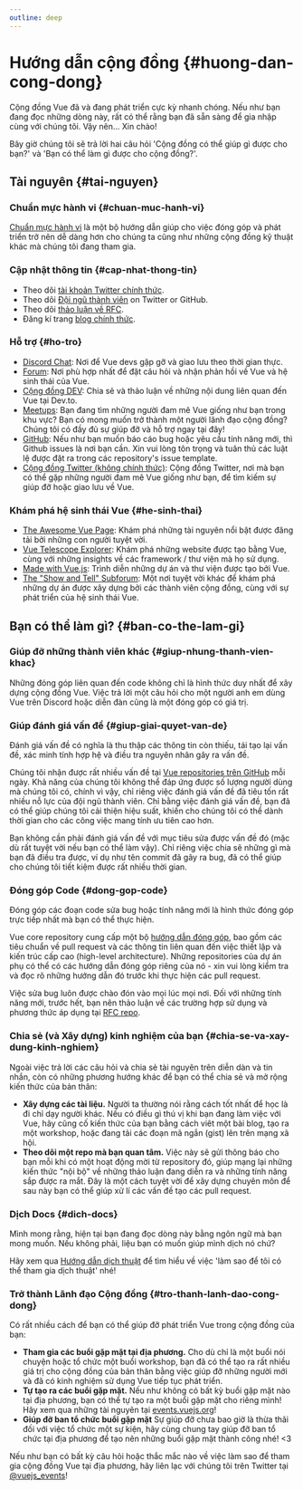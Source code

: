 ```yaml
---
outline: deep
---
```


# Hướng dẫn cộng đồng {#huong-dan-cong-dong}

Cộng đồng Vue đã và đang phát triển cực kỳ nhanh chóng. Nếu như bạn đang đọc những dòng này, rất có thể rằng bạn đã sẵn sàng để gia nhập cùng với chúng tôi. Vậy nên... Xin chào!

Bây giờ chúng tôi sẽ trả lời hai câu hỏi 'Cộng đồng có thể giúp gì được cho bạn?' và 'Bạn có thể làm gì được cho cộng đồng?'.

## Tài nguyên {#tai-nguyen}

### Chuẩn mực hành vi {#chuan-muc-hanh-vi}

[Chuẩn mực hành vi](/about/coc) là một bộ hướng dẫn giúp cho việc đóng góp và phát triển trở nên dễ dàng hơn cho chúng ta cũng như những cộng đồng kỹ thuật khác mà chúng tôi đang tham gia.

### Cập nhật thông tin {#cap-nhat-thong-tin}

- Theo dõi [tài khoản Twitter chính thức](https://twitter.com/vuejs).
- Theo dõi [Đội ngũ thành viên](./team) on Twitter or GitHub.
- Theo dõi [thảo luận về RFC](https://github.com/vuejs/rfcs).
- Đăng kí trang [blog chính thức](https://blog.vuejs.org/).

### Hỗ trợ {#ho-tro}

- [Discord Chat](https://chat.vuejs.org/): Nơi để Vue devs gặp gỡ và giao lưu theo thời gian thực.
- [Forum](https://forum.vuejs.org/): Nơi phù hợp nhất để đặt câu hỏi và nhận phản hồi về Vue và hệ sinh thái của Vue.
- [Cộng đồng DEV](https://dev.to/t/vue): Chia sẻ và thảo luận về những nội dung liên quan đến Vue tại Dev.to.
- [Meetups](https://events.vuejs.org/meetups): Bạn đang tìm những người đam mê Vue giống như bạn trong khu vực? Bạn có mong muốn trở thành một người lãnh đạo cộng đồng? Chúng tôi có đầy đủ sự giúp đỡ và hỗ trợ ngay tại đây!
- [GitHub](https://github.com/vuejs): Nếu như bạn muốn báo cáo bug hoặc yêu cầu tính năng mới, thì Github issues là nơi bạn cần. Xin vui lòng tôn trọng và tuân thủ các luật lệ được đặt ra trong các repository's issue template.
- [Cộng đồng Twitter (không chính thức)](https://twitter.com/i/communities/1516368750634840064): Cộng đồng Twitter, nơi mà bạn có thể gặp những người đam mê Vue giống như bạn, để tìm kiếm sự giúp đỡ hoặc giao lưu về Vue.

### Khám phá hệ sinh thái Vue {#he-sinh-thai}

- [The Awesome Vue Page](https://github.com/vuejs/awesome-vue): Khám phá những tài nguyên nổi bật được đăng tải bởi những con người tuyệt vời.
- [Vue Telescope Explorer](https://vuetelescope.com/explore): Khám phá những website được tạo bằng Vue, cùng với những insights về các framework / thư viện mà họ sử dụng.
- [Made with Vue.js](https://madewithvuejs.com/): Trình diễn những dự án và thư viện được tạo bởi Vue.
- [The "Show and Tell" Subforum](https://forum.vuejs.org/c/show-and-tell): Một nơi tuyệt vời khác để khám phá những dự án được xây dựng bởi các thành viên cộng đồng, cùng với sự phát triển của hệ sinh thái Vue.

## Bạn có thể làm gì? {#ban-co-the-lam-gi}

### Giúp đỡ những thành viên khác {#giup-nhung-thanh-vien-khac}

Những đóng góp liên quan đến code không chỉ là hình thức duy nhất để xây dựng cộng đồng Vue. Việc trả lời một câu hỏi cho một người anh em dùng Vue trên Discord hoặc diễn đàn cũng là một đóng góp có giá trị.

### Giúp đánh giá vấn đề {#giup-giai-quyet-van-de}

Đánh giá vấn đề có nghĩa là thu thập các thông tin còn thiếu, tái tạo lại vấn đề, xác minh tính hợp hệ và điều tra nguyên nhân gây ra vấn đề.

Chúng tôi nhận được rất nhiều vấn đề tại [Vue repositories trên GitHub](https://github.com/vuejs) mỗi ngày. Khả năng của chúng tôi không thể đáp ứng được số lượng người dùng mà chúng tôi có, chính vì vậy, chỉ riêng việc đánh giá vấn đề đã tiêu tốn rất nhiều nỗ lực của đội ngũ thành viên. Chỉ bằng việc đánh giá vấn đề, bạn đã có thể giúp chúng tôi cải thiện hiệu suất, khiến cho chúng tôi có thể dành thời gian cho các công việc mang tính ưu tiên cao hơn.

Bạn không cần phải đánh giá vấn đề với mục tiêu sửa được vấn đề đó (mặc dù rất tuyệt vời nếu bạn có thể làm vậy). Chỉ riêng việc chia sẽ những gì mà bạn đã điều tra được, ví dụ như tên commit đã gây ra bug, đã có thể giúp cho chúng tôi tiết kiệm được rất nhiều thời gian.

### Đóng góp Code {#dong-gop-code}

Đóng góp các đoạn code sửa bug hoặc tính năng mới là hình thức đóng góp trực tiếp nhất mà bạn có thể thực hiện.

Vue core repository cung cấp một bộ [hướng dẫn đóng góp](https://github.com/vuejs/core/blob/main/.github/contributing.md), bao gồm các tiêu chuẩn về pull request và các thông tin liên quan đến việc thiết lập và kiến trúc cấp cao (high-level architecture). Những repositories của dự án phụ có thể có các hướng dẫn đóng góp riêng của nó - xin vui lòng kiểm tra và đọc rõ những hướng dẫn đó trước khi thực hiện các pull request.

Việc sửa bug luôn được chào đón vào mọi lúc mọi nơi. Đối với những tính năng mới, trước hết, bạn nên thảo luận về các trường hợp sử dụng và phương thức áp dụng tại [RFC repo](https://github.com/vuejs/rfcs/discussions).

### Chia sẻ (và Xây dựng) kinh nghiệm của bạn {#chia-se-va-xay-dung-kinh-nghiem}

Ngoài việc trả lời các câu hỏi và chia sẻ tài nguyên trên diễn dàn và tin nhắn, còn có những phương hướng khác để bạn có thể chia sẻ và mở rộng kiến thức của bản thân:

- **Xây dựng các tài liệu.** Người ta thường nói rằng cách tốt nhất để học là đi chỉ dạy người khác. Nếu có điều gì thú vị khi bạn đang làm việc với Vue, hãy cũng cố kiến thức của bạn bằng cách viêt một bài blog, tạo ra một workshop, hoặc đang tải các đoạn mã ngắn (gist) lên trên mạng xã hội.
- **Theo dõi một repo mà bạn quan tâm.** Việc này sẽ gửi thông báo cho bạn mỗi khi có một hoạt động mời từ repository đó, giúp mạng lại những kiến thức "nội bộ" về những thảo luận đang diễn ra và những tính năng sắp được ra mắt. Đây là một cách tuyệt vời để xây dựng chuyên môn để sau này bạn có thể giúp xử lí các vấn đề tạo các pull request.

### Dịch Docs {#dich-docs}

Mình mong rằng, hiện tại bạn đang đọc dòng này bằng ngôn ngữ mà bạn mong muốn. Nếu không phải, liệu bạn có muốn giúp mình dịch nó chứ?

Hãy xem qua [Hướng dẫn dịch thuật](/translations/) để tìm hiểu về việc 'làm sao để tôi có thể tham gia dịch thuật' nhé!

### Trở thành Lãnh đạo Cộng đồng {#tro-thanh-lanh-dao-cong-dong}

Có rất nhiều cách để bạn có thể giúp đỡ phát triển Vue trong cộng đồng của bạn:

- **Tham gia các buổi gặp mặt tại địa phương.** Cho dù chỉ là một buổi nói chuyện hoặc tổ chức một buổi workshop, bạn đã có thể tạo ra rất nhiều giá trị cho cộng đồng của bản thân bằng việc giúp đỡ những người mới và đã có kinh nghiệm sử dụng Vue tiếp tục phát triển.
- **Tự tạo ra các buổi gặp mặt.** Nếu như không có bất kỳ buổi gặp mặt nào tại địa phương, bạn có thể tự tạo ra một buổi gặp mặt cho riêng mình! Hãy xem qua những tài nguyên tại [events.vuejs.org](https://events.vuejs.org/resources/#getting-started)!
- **Giúp đỡ ban tổ chức buổi gặp mặt** Sự giúp đỡ chưa bao giờ là thừa thãi đối với việc tổ chức một sự kiện, hãy cùng chung tay giúp đỡ ban tổ chức tại địa phương để tạo nên những buổi gặp mặt thành công nhé! <3

Nếu như bạn có bất kỳ câu hỏi hoặc thắc mắc nào về việc làm sao để tham gia cộng đồng Vue tại địa phương, hãy liên lạc với chúng tôi trên Twitter tại [@vuejs_events](https://www.twitter.com/vuejs_events)!
